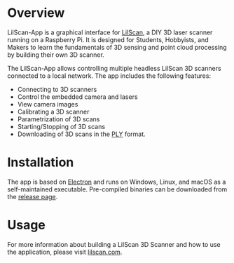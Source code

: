 # Overview

LilScan-App is a graphical interface for [LilScan](www.lilscan.com), a  DIY 3D laser scanner running on a Raspberry Pi. 
It is designed for Students, Hobbyists, and Makers to learn the fundamentals of 3D sensing and point 
cloud processing by building their own 3D scanner.

The LilScan-App allows controlling multiple headless LilScan 3D scanners connected to a local network. The app includes the following features:

 * Connecting to 3D scanners
 * Control the embedded camera and lasers
 * View camera images
 * Calibrating a 3D scanner
 * Parametrization of 3D scans
 * Starting/Stopping of 3D scans
 * Downloading of 3D scans in the [PLY](https://en.wikipedia.org/wiki/PLY_(file_format)) format.
 
# Installation
The app is based on [Electron](https://www.electronjs.org) and runs on Windows, Linux, and macOS as a self-maintained executable. 
Pre-compiled binaries can be downloaded from the [release page](https://github.com/lilscan/lilscan-app/releases).

# Usage 
For more information about building a LilScan 3D Scanner and how to use the application, please visit [lilscan.com](lilscan.com).

